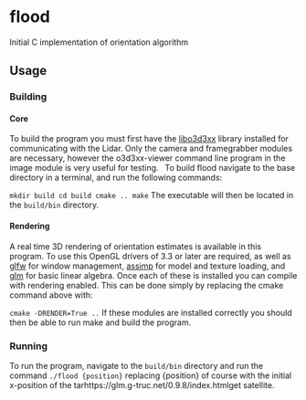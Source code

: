 # flood

Initial C implementation of orientation algorithm

## Usage
### Building
#### Core
To build the program you must first have the [libo3d3xx](https://github.com/lovepark/libo3d3xx) library installed for communicating with the Lidar. Only the camera and framegrabber modules are necessary, however the o3d3xx-viewer command line program in the image module is very useful for testing.`
`
To build flood navigate to the base directory in a terminal, and run the following commands:

`
mkdir build
cd build
cmake ..
make
`
The executable will then be located in the `build/bin` directory.

#### Rendering
A real time 3D rendering of orientation estimates is available in this program. To use this OpenGL drivers of 3.3 or later are required, as well as [glfw](https://github.com/glfw/glfw) for window management, [assimp](https://github.com/assimp/assimp) for model and texture loading, and [glm](https://glm.g-truc.net/0.9.8/index.html) for basic linear algebra. Once each of these is installed you can compile with rendering enabled. This can be done simply by replacing the cmake command above with:

`
cmake -DRENDER=True ..
`
If these modules are installed correctly you should then be able to run make and build the program.

### Running
To run the program, navigate to the `build/bin` directory and run the command `./flood {position}` replacing {position} of course with the initial x-position of the tarhttps://glm.g-truc.net/0.9.8/index.htmlget satellite.
